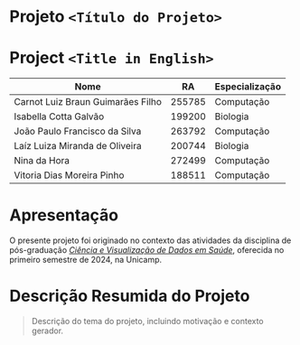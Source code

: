 # Projeto `<Título do Projeto>`
# Project `<Title in English>`

|Nome  | RA | Especialização|
|--|--|--|
| Carnot Luiz Braun Guimarães Filho | 255785  | Computação |
| Isabella Cotta Galvão | 199200  | Biologia|
| João Paulo Francisco da Silva  | 263792  | Computação |
| Laíz Luiza Miranda de Oliveira | 200744  | Biologia |
| Nina da Hora | 272499  | Computação |
| Vitoria Dias Moreira Pinho | 188511  | Computação |

# Apresentação

O presente projeto foi originado no contexto das atividades da disciplina de pós-graduação [*Ciência e Visualização de Dados em Saúde*](https://github.com/datasci4health), oferecida no primeiro semestre de 2024, na Unicamp.

# Descrição Resumida do Projeto
> Descrição do tema do projeto, incluindo motivação e contexto gerador.